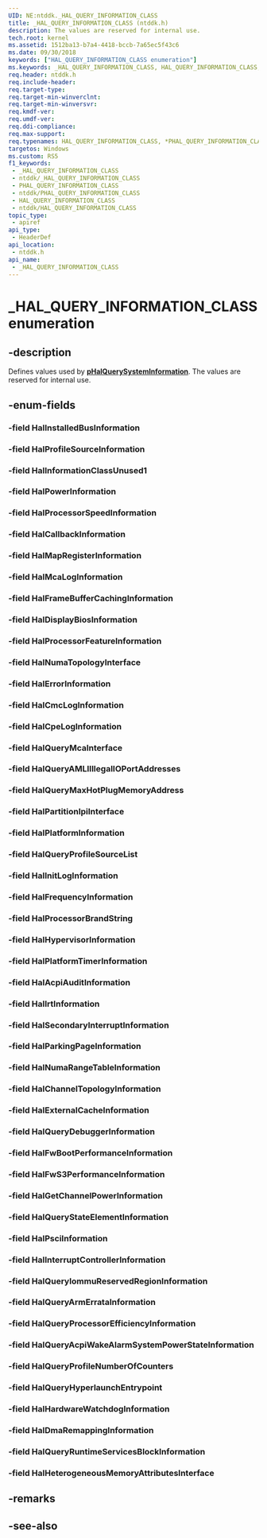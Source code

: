 ```yaml
---
UID: NE:ntddk._HAL_QUERY_INFORMATION_CLASS
title: _HAL_QUERY_INFORMATION_CLASS (ntddk.h)
description: The values are reserved for internal use.
tech.root: kernel
ms.assetid: 1512ba13-b7a4-4418-bccb-7a65ec5f43c6
ms.date: 09/30/2018
keywords: ["HAL_QUERY_INFORMATION_CLASS enumeration"]
ms.keywords: _HAL_QUERY_INFORMATION_CLASS, HAL_QUERY_INFORMATION_CLASS, *PHAL_QUERY_INFORMATION_CLASS,
req.header: ntddk.h
req.include-header: 
req.target-type: 
req.target-min-winverclnt: 
req.target-min-winversvr: 
req.kmdf-ver: 
req.umdf-ver: 
req.ddi-compliance: 
req.max-support: 
req.typenames: HAL_QUERY_INFORMATION_CLASS, *PHAL_QUERY_INFORMATION_CLASS
targetos: Windows
ms.custom: RS5
f1_keywords:
 - _HAL_QUERY_INFORMATION_CLASS
 - ntddk/_HAL_QUERY_INFORMATION_CLASS
 - PHAL_QUERY_INFORMATION_CLASS
 - ntddk/PHAL_QUERY_INFORMATION_CLASS
 - HAL_QUERY_INFORMATION_CLASS
 - ntddk/HAL_QUERY_INFORMATION_CLASS
topic_type:
 - apiref
api_type:
 - HeaderDef
api_location:
 - ntddk.h
api_name:
 - _HAL_QUERY_INFORMATION_CLASS
---
```


# _HAL_QUERY_INFORMATION_CLASS enumeration


## -description

Defines values used by [**pHalQuerySystemInformation**](nc-ntddk-phalquerysysteminformation.md). The values are reserved for internal use.

## -enum-fields

### -field HalInstalledBusInformation 

### -field HalProfileSourceInformation 

### -field HalInformationClassUnused1 

### -field HalPowerInformation 

### -field HalProcessorSpeedInformation 

### -field HalCallbackInformation 

### -field HalMapRegisterInformation 

### -field HalMcaLogInformation 

### -field HalFrameBufferCachingInformation 

### -field HalDisplayBiosInformation 

### -field HalProcessorFeatureInformation 

### -field HalNumaTopologyInterface 

### -field HalErrorInformation 

### -field HalCmcLogInformation 

### -field HalCpeLogInformation 

### -field HalQueryMcaInterface 

### -field HalQueryAMLIIllegalIOPortAddresses 

### -field HalQueryMaxHotPlugMemoryAddress 

### -field HalPartitionIpiInterface 

### -field HalPlatformInformation 

### -field HalQueryProfileSourceList 

### -field HalInitLogInformation 

### -field HalFrequencyInformation 

### -field HalProcessorBrandString 

### -field HalHypervisorInformation 

### -field HalPlatformTimerInformation 

### -field HalAcpiAuditInformation 

### -field HalIrtInformation 

### -field HalSecondaryInterruptInformation 

### -field HalParkingPageInformation 

### -field HalNumaRangeTableInformation 

### -field HalChannelTopologyInformation 

### -field HalExternalCacheInformation 

### -field HalQueryDebuggerInformation 

### -field HalFwBootPerformanceInformation 

### -field HalFwS3PerformanceInformation 

### -field HalGetChannelPowerInformation 

### -field HalQueryStateElementInformation 

### -field HalPsciInformation 

### -field HalInterruptControllerInformation 

### -field HalQueryIommuReservedRegionInformation 

### -field HalQueryArmErrataInformation 

### -field HalQueryProcessorEfficiencyInformation 

### -field HalQueryAcpiWakeAlarmSystemPowerStateInformation 

### -field HalQueryProfileNumberOfCounters 

### -field HalQueryHyperlaunchEntrypoint 

### -field HalHardwareWatchdogInformation 

### -field HalDmaRemappingInformation 

### -field HalQueryRuntimeServicesBlockInformation 

### -field HalHeterogeneousMemoryAttributesInterface 

## -remarks

## -see-also

